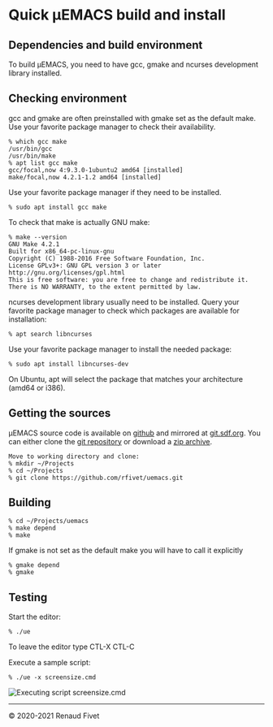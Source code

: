 # Quick µEMACS build and install

## Dependencies and build environment

To build µEMACS, you need to have gcc, gmake and ncurses development library installed.

## Checking environment

gcc and gmake are often preinstalled with gmake set as the default make. Use your favorite
package manager to check their availability.

```
% which gcc make
/usr/bin/gcc
/usr/bin/make
% apt list gcc make
gcc/focal,now 4:9.3.0-1ubuntu2 amd64 [installed]
make/focal,now 4.2.1-1.2 amd64 [installed]
```

Use your favorite package manager if they need to be installed.

```
% sudo apt install gcc make
```

To check that make is actually GNU make:

```
% make --version
GNU Make 4.2.1
Built for x86_64-pc-linux-gnu
Copyright (C) 1988-2016 Free Software Foundation, Inc.
License GPLv3+: GNU GPL version 3 or later http://gnu.org/licenses/gpl.html
This is free software: you are free to change and redistribute it.
There is NO WARRANTY, to the extent permitted by law.
```

ncurses development library usually need to be installed. Query your favorite package
manager to check which packages are available for installation:

```
% apt search libncurses
```

Use your favorite package manager to install the needed package:

```
% sudo apt install libncurses-dev
```

On Ubuntu, apt will select the package that matches your architecture (amd64 or i386).

## Getting the sources

µEMACS source code is available on [github](https://github.com/rfivet/uemacs) and mirrored
at [git.sdf.org](https://git.sdf.org/rfivet/uemacs). You can either clone
the [git repository](https://github.com/rfivet/uemacs.git) or download a
[zip archive](https://github.com/rfivet/uemacs/archive/master.zip).

```
Move to working directory and clone:
% mkdir ~/Projects
% cd ~/Projects
% git clone https://github.com/rfivet/uemacs.git
```

## Building
```
% cd ~/Projects/uemacs
% make depend
% make
```

If gmake is not set as the default make you will have to call it explicitly

```
% gmake depend
% gmake
```

## Testing
Start the editor:

```
% ./ue
```

To leave the editor type CTL-X CTL-C

Execute a sample script:

```
% ./ue -x screensize.cmd
```

![Executing script screensize.cmd](https://warehouse.motd.org/wp-content/uploads/2020/10/ue_screensize.png)
___
© 2020-2021 Renaud Fivet
